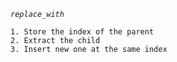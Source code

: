 *`replace_with`*

    1. Store the index of the parent 
    2. Extract the child
    3. Insert new one at the same index
